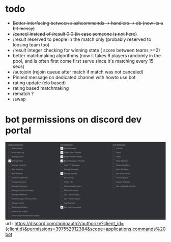 # todo

- ~~Better interfacing between slashcommands -> handlers -> db (now its a bit messy)~~
- ~~/cancel instead of /result 0 0   (in case someone is not here)~~
- /result reserved to people in the match only (probably reserved to loosing team too)
- /result integer checking for winning state ( score between teams >=2)
- better matchmaking algorithms (now it takes 6 players randomly in the pool, and is often first come first serve since it's matching every 15 secs)
- /autojoin (rejoin queue after match if match was not canceled)
- Pinned message on dedicated channel with howto use bot
- ~~rating update (elo based)~~
- rating based matchmaking
- rematch ?
- /swap 
# bot permissions on discord dev portal
![image.png](image.png)
url : https://discord.com/api/oauth2/authorize?client_id={clientid}&permissions=397552912384&scope=applications.commands%20bot